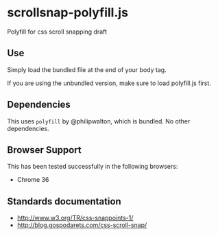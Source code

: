 # scrollsnap-polyfill.js

Polyfill for css scroll snapping draft

## Use

Simply load the bundled file at the end of your body tag.

If you are using the unbundled version, make sure to load polyfill.js first.


## Dependencies

This uses `polyfill` by @philipwalton, which is bundled.
No other dependencies.


Browser Support
---------------

This has been tested successfully in the following browsers:

* Chrome 36


Standards documentation
-----------------------

* http://www.w3.org/TR/css-snappoints-1/
* http://blog.gospodarets.com/css-scroll-snap/
